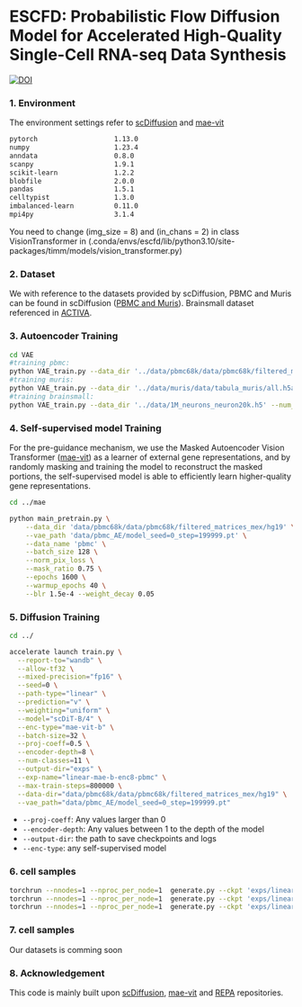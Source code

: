# ESCFD: Probabilistic Flow Diffusion Model for Accelerated High-Quality Single-Cell RNA-seq Data Synthesis
[![DOI](https://zenodo.org/badge/986434945.svg)](https://doi.org/10.5281/zenodo.15508768)
### 1. Environment 
The environment settings refer to [scDiffusion](https://github.com/EperLuo/scDiffusion?tab=readme-ov-file) and [mae-vit](https://github.com/facebookresearch/mae)


```bash
pytorch                   1.13.0  
numpy                     1.23.4  
anndata                   0.8.0  
scanpy                    1.9.1  
scikit-learn              1.2.2  
blobfile                  2.0.0  
pandas                    1.5.1  
celltypist                1.3.0  
imbalanced-learn          0.11.0  
mpi4py                    3.1.4  
```
You need to change (img_size = 8) and (in_chans = 2) in class VisionTransformer in (.conda/envs/escfd/lib/python3.10/site-packages/timm/models/vision_transformer.py)

### 2. Dataset

We with reference to the datasets provided by scDiffusion, PBMC and Muris can be found in scDiffusion ([PBMC and Muris](https://github.com/EperLuo/scDiffusion?tab=readme-ov-file)). Brainsmall dataset referenced in [ACTIVA](https://zenodo.org/records/5842658).

### 3. Autoencoder Training

```bash
cd VAE
#training pbmc: 
python VAE_train.py --data_dir '../data/pbmc68k/data/pbmc68k/filtered_matrices_mex/68k_pbmc_barcodes_annotation.tsv' --num_genes 17789 --save_dir '../data/pbmc' --max_steps 200000
#training muris: 
python VAE_train.py --data_dir '../data/muris/data/tabula_muris/all.h5ad' --num_genes 18996 --save_dir '../data/muris' --max_steps 200000
#training brainsmall: 
python VAE_train.py --data_dir '../data/1M_neurons_neuron20k.h5' --num_genes 17970 --save_dir '../data/brainsmall' --max_steps 200000
```
### 4. Self-supervised model Training
For the pre-guidance mechanism, we use the Masked Autoencoder Vision Transformer ([mae-vit](https://github.com/facebookresearch/mae)) as a learner of external gene representations, and by randomly masking and training the model to reconstruct the masked portions, the self-supervised model is able to efficiently learn higher-quality gene representations.

```bash
cd ../mae

python main_pretrain.py \
    --data_dir 'data/pbmc68k/data/pbmc68k/filtered_matrices_mex/hg19' \
    --vae_path 'data/pbmc_AE/model_seed=0_step=199999.pt' \
    --data_name 'pbmc' \
    --batch_size 128 \
    --norm_pix_loss \
    --mask_ratio 0.75 \
    --epochs 1600 \
    --warmup_epochs 40 \
    --blr 1.5e-4 --weight_decay 0.05
```

### 5. Diffusion Training

```bash
cd ../

accelerate launch train.py \
  --report-to="wandb" \
  --allow-tf32 \
  --mixed-precision="fp16" \
  --seed=0 \
  --path-type="linear" \
  --prediction="v" \
  --weighting="uniform" \
  --model="scDiT-B/4" \
  --enc-type="mae-vit-b" \
  --batch-size=32 \
  --proj-coeff=0.5 \
  --encoder-depth=8 \
  --num-classes=11 \
  --output-dir="exps" \
  --exp-name="linear-mae-b-enc8-pbmc" \
  --max-train-steps=800000 \
  --data-dir="data/pbmc68k/data/pbmc68k/filtered_matrices_mex/hg19" \
  --vae_path="data/pbmc_AE/model_seed=0_step=199999.pt"
```
- `--proj-coeff`: Any values larger than 0
- `--encoder-depth`: Any values between 1 to the depth of the model
- `--output-dir`: the path to save checkpoints and logs
- `--enc-type`:  any self-supervised model

### 6. cell samples

```bash
torchrun --nnodes=1 --nproc_per_node=1  generate.py --ckpt 'exps/linear-mae-b-enc8-pbmc/checkpoints/0600000.pt' --model scDiT-B/4 --num-classes 11 --data_name 'pbmc' --num-fid-samples 3072 --path-type=linear --encoder-depth=8 --projector-embed-dims=768 --per-proc-batch-size=128 --mode=ode --num-steps=50 --heun --cfg-scale=1.0 --guidance-high=1.0
torchrun --nnodes=1 --nproc_per_node=1  generate.py --ckpt 'exps/linear-mae-b-enc8-muris/checkpoints/0800000.pt' --model scDiT-B/4 --num-classes 12 --data_name 'muris' --num-fid-samples 3072 --path-type=linear --encoder-depth=8 --projector-embed-dims=768 --per-proc-batch-size=128 --mode=ode --num-steps=50 --heun --cfg-scale=1.0 --guidance-high=1.0
torchrun --nnodes=1 --nproc_per_node=1  generate.py --ckpt 'exps/linear-mae-b-enc8-brainsmall/checkpoints/0800000.pt' --model scDiT-B/4 --num-classes 8 --data_name 'brainsmall' --num-fid-samples 3072 --path-type=linear --encoder-depth=8 --projector-embed-dims=768 --per-proc-batch-size=128 --mode=ode --num-steps=50 --heun --cfg-scale=1.0 --guidance-high=1.0
```

### 7. cell samples
Our datasets is comming soon


### 8. Acknowledgement
This code is mainly built upon [scDiffusion](https://github.com/EperLuo/scDiffusion?tab=readme-ov-file), [mae-vit](https://github.com/facebookresearch/mae) and [REPA](https://github.com/sihyun-yu/REPA) repositories.

